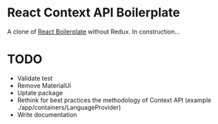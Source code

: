 # React Context API Boilerplate

A clone of [React Boilerplate](https://github.com/react-boilerplate/react-boilerplate) without Redux. In construction...

# TODO

* Validate test
* Remove MaterialUi
* Uptate package
* Rethink for best practices the methodology of Context API (example ./app/containers/LanguageProvider)
* Write documentation
